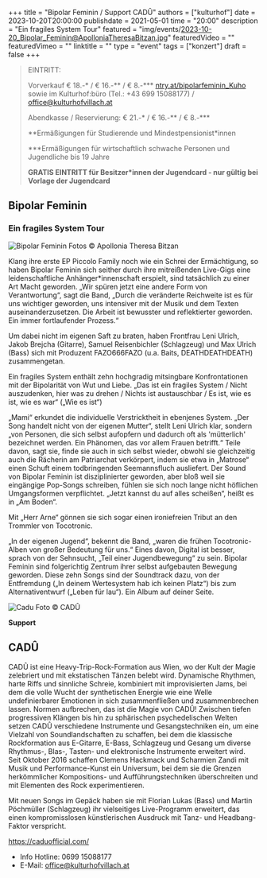 +++
title = "Bipolar Feminin / Support CADÛ"
authors = ["kulturhof"]
date = 2023-10-20T20:00:00
publishdate = 2021-05-01
time = "20:00"
description = "Ein fragiles System Tour"
featured = "img/events/2023-10-20_Bipolar_Feminin@ApolloniaTheresaBitzan.jpg"
featuredVideo = ""
featuredVimeo = ""
linktitle = ""
type = "event"
tags = ["konzert"]
draft = false
+++

> EINTRITT: 
> 
> Vorverkauf € 18.-\* / € 16.-\*\* / € 8.-\*\*\* [ntry.at/bipolarfeminin_Kuho](https://ntry.at/bipolarfeminin_Kuho) sowie im Kulturhof:büro (Tel.: +43 699 15088177) / office@kulturhofvillach.at
>
> Abendkasse / Reservierung: € 21.-\* / € 16.-\*\* / € 8.-\*\*\*
> 
> \*\*Ermäßigungen für Studierende und Mindestpensionist\*innen
> 
> \*\*\*Ermäßigungen für wirtschaftlich schwache Personen und Jugendliche bis 19 Jahre
> 
> **GRATIS EINTRITT für Besitzer\*innen der Jugendcard - nur gültig bei Vorlage der Jugendcard**



## Bipolar Feminin
### Ein fragiles System Tour

![Bipolar Feminin](/img/events/2023-10-20_Bipolar@ApolloniaTheresaBitzan.jpg)
Fotos © Apollonia Theresa Bitzan

Klang ihre erste EP Piccolo Family noch wie ein Schrei der Ermächtigung, so haben Bipolar Feminin sich seither durch ihre mitreißenden Live-Gigs eine leidenschaftliche Anhänger*innenschaft erspielt, sind tatsächlich zu einer Art Macht geworden. „Wir spüren jetzt eine andere Form von Verantwortung“, sagt die Band, „Durch die  veränderte Reichweite ist es für uns wichtiger geworden, uns intensiver mit der Musik und dem Texten auseinanderzusetzen. Die Arbeit ist bewusster und reflektierter geworden. Ein immer fortlaufender Prozess.“

Um dabei nicht im eigenen Saft zu braten, haben Frontfrau Leni Ulrich, Jakob Brejcha (Gitarre), Samuel Reisenbichler (Schlagzeug) und Max Ulrich (Bass) sich mit Produzent FAZO666FAZO (u.a. Baits, DEATHDEATHDEATH) zusammengetan.

Ein fragiles System enthält zehn hochgradig mitsingbare Konfrontationen mit der Bipolarität von Wut und Liebe. „Das ist ein fragiles System / Nicht auszudenken, hier was zu drehen / Nichts ist austauschbar / Es ist, wie es ist, wie es war“ („Wie es ist“)

„Mami“ erkundet die individuelle Verstricktheit in ebenjenes System. „Der Song handelt nicht von der eigenen Mutter“, stellt Leni Ulrich klar, sondern „von Personen, die sich selbst aufopfern und dadurch oft als 'mütterlich' bezeichnet werden. Ein Phänomen, das vor allem Frauen betrifft.“ Teile davon, sagt sie, finde sie auch in sich selbst wieder, obwohl sie gleichzeitig auch die Rächerin am Patriarchat verkörpert, indem sie etwa in „Matrose“ einen Schuft einem todbringenden Seemannsfluch ausliefert. Der Sound von Bipolar Feminin ist disziplinierter geworden, aber bloß weil sie eingängige Pop-Songs schreiben, fühlen sie sich noch lange nicht höflichen Umgangsformen verpflichtet. „Jetzt kannst du auf alles scheißen“, heißt es in „Am Boden“.

Mit „Herr Arne“ gönnen sie sich sogar einen ironiefreien Tribut an den Trommler von Tocotronic.

„In der eigenen Jugend“, bekennt die Band, „waren die frühen Tocotronic-Alben von großer Bedeutung für uns.“ Eines davon, Digital ist besser, sprach von der Sehnsucht, „Teil einer Jugendbewegung“ zu sein. Bipolar Feminin sind folgerichtig Zentrum ihrer selbst aufgebauten Bewegung geworden. Diese zehn Songs sind der Soundtrack dazu, von der Entfremdung („In deinem Wertesystem hab ich keinen Platz“) bis zum Alternativentwurf („Leben für lau“). Ein Album auf deiner Seite.

![Cadu](/img/events/2023-10-20_Cadu.png)
Foto © CADÛ

**Support**

## CADÛ

CADÛ ist eine Heavy-Trip-Rock-Formation aus Wien, wo der Kult der Magie zelebriert und mit ekstatischen Tänzen belebt wird. Dynamische Rhythmen, harte Riffs und sinnliche Schreie, kombiniert mit improvisierten Jams, bei dem die volle Wucht der synthetischen Energie wie eine Welle undefinierbarer Emotionen in sich zusammenfließen und zusammenbrechen lassen. Normen aufbrechen, das ist die Magie von CADÛ! Zwischen tiefen progressiven Klängen bis hin zu sphärischen psychedelischen Welten setzen CADÛ verschiedene Instrumente und Gesangstechniken ein, um eine Vielzahl von Soundlandschaften zu schaffen, bei dem die klassische Rockformation aus E-Gitarre, E-Bass, Schlagzeug und Gesang um diverse Rhythmus-, Blas-, Tasten- und elektronische Instrumente erweitert wird. Seit Oktober 2016 schaffen Clemens Hackmack und Scharmien Zandi mit Musik und Performance-Kunst ein Universum, bei dem sie die Grenzen herkömmlicher Kompositions- und Aufführungstechniken überschreiten und mit Elementen des Rock experimentieren.

Mit neuen Songs im Gepäck haben sie mit Florian Lukas (Bass) und Martin Pöchmüller (Schlagzeug) ihr vielseitiges Live-Programm erweitert, das einen kompromisslosen künstlerischen Ausdruck mit Tanz- und Headbang-Faktor verspricht.

https://caduofficial.com/



- Info Hotline: 0699 15088177 
- E-Mail: office@kulturhofvillach.at

